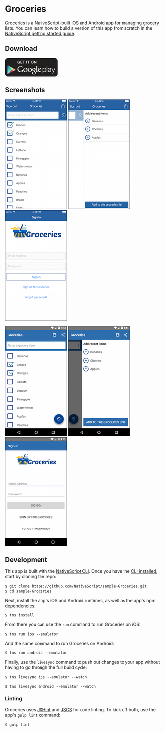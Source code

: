 # Groceries

Groceries is a NativeScript-built iOS and Android app for managing grocery lists. You can learn how to build a version of this app from scratch in the [NativeScript getting started guide](http://docs.nativescript.org/getting-started).

## Download

<!--<a href="https://itunes.apple.com/us/app/city-search-geography-challenge/id954908040?mt=8">
	<img src="assets/app-store-icons/ios-app-store.png" style="height: 59px;">
</a>-->

<a href="https://play.google.com/store/apps/details?id=org.nativescript.groceries&hl=en">
	<img src="assets/app-store-icons/google-play.png" style="height: 59px;">
</a>

## Screenshots

![](assets/screenshots/ios-1.png)
![](assets/screenshots/ios-2.png)
![](assets/screenshots/ios-3.png)

![](assets/screenshots/android-1.png)
![](assets/screenshots/android-2.png)
![](assets/screenshots/android-3.png)

## Development

This app is built with the [NativeScript CLI](https://github.com/NativeScript/nativescript-cli). Once you have the [CLI installed](https://github.com/NativeScript/nativescript-cli#installation), start by cloning the repo:

```
$ git clone https://github.com/NativeScript/sample-Groceries.git
$ cd sample-Groceries
```

Next, install the app's iOS and Android runtimes, as well as the app's npm dependencies:

```
$ tns install
```

From there you can use the `run` command to run Groceries on iOS:

```
$ tns run ios --emulator
```

And the same command to run Groceries on Android:

```
$ tns run android --emulator
```

Finally, use the `livesync` command to push out changes to your app without having to go through the full build cycle:

```
$ tns livesync ios --emulator --watch
```
```
$ tns livesync android --emulator --watch
```

### Linting

Groceries uses [JSHint](http://jshint.com/) and [JSCS](http://jscs.info/) for code linting. To kick off both, use the app's `gulp lint` command:

```
$ gulp lint
```
